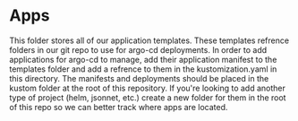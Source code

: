 # Apps
This folder stores all of our application templates. These templates refrence folders in our git repo to use for argo-cd deployments. In order to add applications for argo-cd to manage, add their application manifest to the templates folder and add a refrence to them in the kustomization.yaml in this directory. The manifests and deployments should be placed in the kustom folder at the root of this repository. If you're looking to add another type of project (helm, jsonnet, etc.) create a new folder for them in the root of this repo so we can better track where apps are located.